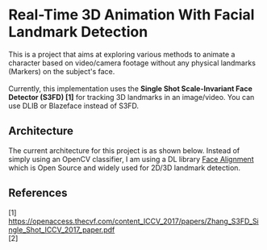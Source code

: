 # Real-Time 3D Animation With Facial Landmark Detection

This is a project that aims at exploring various methods to animate a character based on video/camera footage without any physical landmarks (Markers) on the subject's face. <br> <br>
Currently, this implementation uses the **Single Shot Scale-Invariant Face Detector (S3FD) [1]** for tracking 3D landmarks in an image/video. You can use DLIB or Blazeface instead of S3FD.

## Architecture
The current architecture for this project is as shown below. Instead of simply using an OpenCV classifier, I am using a DL library [Face Alignment](https://github.com/1adrianb/face-alignment) which is Open Source and widely used for 2D/3D landmark detection.


## References
[1] https://openaccess.thecvf.com/content_ICCV_2017/papers/Zhang_S3FD_Single_Shot_ICCV_2017_paper.pdf <br>
[2] 
